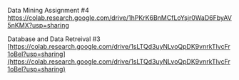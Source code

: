 Data Mining Assignment #4
https://colab.research.google.com/drive/1hPKrK6BnMCfLoYsjr0WaD6FbyAV5nKMX?usp=sharing

Database and Data Retreival #3
[https://colab.research.google.com/drive/1sLTQd3uyNLvoQpDK9vnrkTlvcFr1oBel?usp=sharing](https://colab.research.google.com/drive/1sLTQd3uyNLvoQpDK9vnrkTlvcFr1oBel?usp=sharing)
